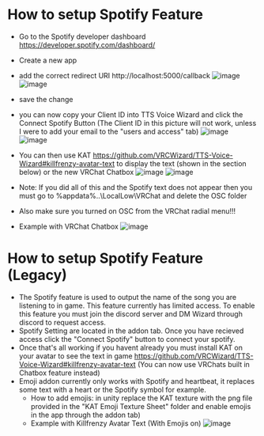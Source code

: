 # How to setup Spotify Feature 
-  Go to the Spotify developer dashboard https://developer.spotify.com/dashboard/
-  Create a new app
-  add the correct redirect URI http://localhost:5000/callback
![image](https://user-images.githubusercontent.com/101527472/184249336-b0c075c3-6a71-4b6f-b60b-0bd6ce012af7.png)
![image](https://user-images.githubusercontent.com/101527472/184249358-79ef66c1-890a-46ab-84ea-db3ec70d872f.png)
- save the change
- you can now copy your Client ID into TTS Voice Wizard and click the Connect Spotify Button (The Client ID in this picture will not work, unless I were to add your email to the "users and access" tab)
![image](https://user-images.githubusercontent.com/101527472/184249500-e217f021-1473-4056-8476-d19cb2e16af8.png)
![image](https://user-images.githubusercontent.com/101527472/184249619-0c284fc5-b8cd-41cd-9c15-b5d3889eb442.png)
-  You can then use KAT https://github.com/VRCWizard/TTS-Voice-Wizard#killfrenzy-avatar-text to display the text (shown in the section below) or the new VRChat Chatbox
![image](https://user-images.githubusercontent.com/101527472/184250055-0ce6dbf1-b474-440e-bff6-91c0805059b8.png)
![image](https://user-images.githubusercontent.com/101527472/184250129-65706fdc-ae58-4f32-a4ef-84308c9f4b87.png)
-  Note: If you did all of this and the Spotify text does not appear then you must go to %appdata%..\LocalLow\VRChat and delete the OSC folder
-  Also make sure you turned on OSC from the VRChat radial menu!!!

-  Example with VRChat Chatbox ![image](https://user-images.githubusercontent.com/101527472/185652165-31caebd6-75fe-4bfb-be86-092b12b7ceea.png)





# How to setup Spotify Feature (Legacy)
-  The Spotify feature is used to output the name of the song you are listening to in game. This feature currently has limited access. To enable this feature you must join the discord server and DM Wizard through discord to request access.
-  Spotify Setting are located in the addon tab. Once you have recieved access click the "Connect Spotify" button to connect your spotify.
- Once that's all working if you havent already you must install KAT on your avatar to see the text in game https://github.com/VRCWizard/TTS-Voice-Wizard#killfrenzy-avatar-text (You can now use VRChats built in Chatbox feature instead)
-  Emoji addon currently only works with Spotify and heartbeat, it replaces some text with a heart or the Spotify symbol for example.
    - How to add emojis: in unity replace the KAT texture with the png file provided in the "KAT Emoji Texture Sheet" folder and enable emojis in the app through the addon tab)
    - Example with Killfrenzy Avatar Text (With Emojis on)
    ![image](https://user-images.githubusercontent.com/101527472/182697581-161c3458-0f75-4ca5-8523-af8f32aab7f3.png)


